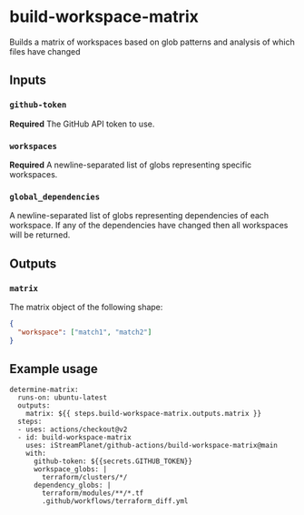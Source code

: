 # build-workspace-matrix

Builds a matrix of workspaces based on glob patterns and analysis of which files have changed

## Inputs

### `github-token`

**Required** The GitHub API token to use.

### `workspaces`

**Required** A newline-separated list of globs representing specific workspaces.

### `global_dependencies`

A newline-separated list of globs representing dependencies of each workspace. If any of the dependencies have changed then all workspaces will be returned.

## Outputs

### `matrix`

The matrix object of the following shape:

```json
{
  "workspace": ["match1", "match2"]
}
```

## Example usage

```
determine-matrix:
  runs-on: ubuntu-latest
  outputs:
    matrix: ${{ steps.build-workspace-matrix.outputs.matrix }}
  steps:
  - uses: actions/checkout@v2
  - id: build-workspace-matrix
    uses: iStreamPlanet/github-actions/build-workspace-matrix@main
    with:
      github-token: ${{secrets.GITHUB_TOKEN}}
      workspace_globs: |
        terraform/clusters/*/
      dependency_globs: |
        terraform/modules/**/*.tf
        .github/workflows/terraform_diff.yml
```
